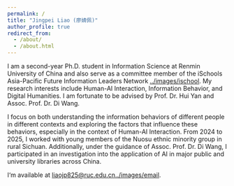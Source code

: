 ```yaml
---
permalink: /
title: "Jingpei Liao (廖婧佩)"
author_profile: true
redirect_from: 
  - /about/
  - /about.html
---
```


I am a second-year Ph.D. student in Information Science at Renmin University of China and also serve as a committee member of the iSchools Asia-Pacific Future Information Leaders Network [../images/ischool](https://www.ischools.org/ap-fil-network). My research interests include Human-AI Interaction, Information Behavior, and Digital Humanities. I am fortunate to be advised by Prof. Dr. Hui Yan and Assoc. Prof. Dr. Di Wang.

I focus on both understanding the information behaviors of different people in different contexts and exploring the factors that influence these behaviors, especially in the context of Human-AI Interaction. From 2024 to 2025, I worked with young members of the Nuosu ethnic minority group in rural Sichuan. Additionally, under the guidance of Assoc. Prof. Dr. Di Wang, I participated in an investigation into the application of AI in major public and university libraries across China.

I‘m available at liaojp825@ruc.edu.cn[../images/email](liaojp825@ruc.edu.cn).
